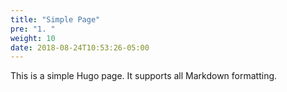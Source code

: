 ```yaml
---
title: "Simple Page"
pre: "1. "
weight: 10
date: 2018-08-24T10:53:26-05:00
---
```


This is a simple Hugo page. It supports all Markdown formatting. 
